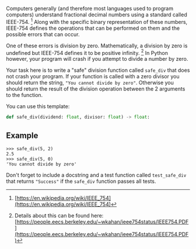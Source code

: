 Computers generally (and therefore most languages used to program computers) understand fractional
decimal numbers using a standard called IEEE-754. [^1]
Along with the specific binary representation of these numbers, IEEE-754 defines the operations that
can be performed on them and the possible errors that can occur.

One of these errors is division by zero. Mathematically, a division by zero is undefined but IEEE-754
defines it to be positive infinity. [^2] In Python however, your program will crash if you attempt to
divide a number by zero.

Your task here is to write a "safe" division function called `safe_div` that does not crash
your program. If your function is called with a zero divisor you should return the string,
`"You cannot divide by zero"`. Otherwise you should return the result of the division operation
between the 2 arguments to the function.

You can use this template:

```python
def safe_div(dividend: float, divisor: float) -> float:
```

## Example

```console?lang=python&prompt=>>>
>>> safe_div(5, 2)
2.5
>>> safe_div(5, 0)
'You cannot divide by zero'
```

Don't forget to include a docstring and a test function called `test_safe_div` that returns
`"Success"` if the `safe_div` function passes all tests.

[^1]: [https://en.wikipedia.org/wiki/IEEE_754](https://en.wikipedia.org/wiki/IEEE_754)

[^2]: Details about this can be found here: [https://people.eecs.berkeley.edu/~wkahan/ieee754status/IEEE754.PDF](https://people.eecs.berkeley.edu/~wkahan/ieee754status/IEEE754.PDF)
